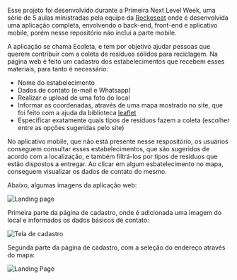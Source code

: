 Esse projeto foi desenvolvido durante a Primeira Next Level Week, uma série de 5 aulas ministradas pela equipe da [Rockeseat](https://github.com/Rocketseat) onde é desenvolvida uma aplicação completa, envolvendo o back-end, front-end e aplicativo mobile, porém nesse repositório não incluí a parte mobile.

A aplicação se chama Ecoleta, e tem por objetivo ajudar pessoas que querem contribuir com a coleta de resíduos sólidos para reciclagem. Na página web é feito um cadastro dos estabelecimentos que recebem esses materiais, para tanto é necessário:
* Nome do estabelecimento
* Dados de contato (e-mail e Whatsapp)
* Realizar o upload de uma foto do local
* Informar as coordenadas, através de uma mapa mostrado no site, que foi feito com a ajuda da biblioteca [leaflet](https://github.com/Leaflet/Leaflet)
* Especificar exatamente quais tipos de resíduos fazem a coleta (escolher entre as opções sugeridas pelo site)

No aplicativo mobile, que não está presente nesse respositório, os usuários conseguem consultar esses estabelecimentos, que são sugeridos de acordo com a localização, e também filtrá-los por tipos de resíduos que estão dispostos a entregar. Ao clicar em algum esbatelecimento no mapa, conseguem visualizar os dados de contato do mesmo.

Abaixo, algumas imagens da aplicação web:

![Landing page](https://raw.githubusercontent.com/thomaz-s/first-next-level-week/master/.github/landing.png)

Primeira parte da página de cadastro, onde é adicionada uma imagem do local e informados os dados básicos de contato:

![Tela de cadastro](https://raw.githubusercontent.com/thomaz-s/first-next-level-week/master/.github/cadastro01.png)

Segunda parte da página de cadastro, com a seleção do endereço através do mapa:

![Landing Page](https://raw.githubusercontent.com/thomaz-s/first-next-level-week/master/.github/cadastro02.png)